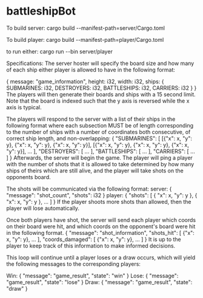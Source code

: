 # battleshipBot

To build server:
cargo build --manifest-path=server/Cargo.toml

To build player:
cargo build --manifest-path=player/Cargo.toml

to run either:
cargo run --bin server/player

Specifications:
The server hoster will specify the board size and how many of each ship
either player is allowed to have in the following format:

{
    message: "game_information",
    height: i32,
    width: i32,
    ships: {
        SUBMARINES: i32,
        DESTROYERS: i32,
        BATTLESHIPS: i32,
        CARRIERS: i32
    }
}
The players will then generate their boards and ships with a 15 second limit.
Note that the board is indexed such that the y axis is reversed while the x axis
is typical.

The players will respond to the server with a list of their ships
in the following format where each subsection MUST be of length corresponding
to the number of ships with a number of coordinates both consecutive, of correct
ship length, and non-overlapping:
{
    "SUBMARINES": [
        [{"x": x, "y": y}, {"x": x, "y": y}, {"x": x, "y": y}],
        [{"x": x, "y": y}, {"x": x, "y": y}, {"x": x, "y": y}],
        ...
    ],
    "DESTROYERS": [
        ...
    ],
    "BATTLESHIPS": [
        ...
    ],
    "CARRIERS": [
        ...
    ]
}
Afterwards, the server will begin the game. The player will ping a player with the number
of shots that it is allowed to take determined by how many ships of theirs which are still 
alive, and the player will take shots on the opponents board.

The shots will be communicated via the following format:
server:
{
    "message": "shot_count",
    "shots": i32
}
player:
{
    "shots": [
        {
            "x": x,
            "y": y
        },
        {
            "x": x,
            "y": y
        },
        ...
    ]
}
If the player shoots more shots than allowed, then the player will lose automatically.

Once both players have shot, the server will send each player which coords on their board were hit,
and which coords on the opponent's board were hit in the following format. 
{
    "message": "shot_information", 
    "shots_hit": [
        {"x": x, "y": y},
        ...
    ],
    "coords_damaged": [
        {"x": x, "y": y},
        ...
    ]
}
It is up to the player to keep track of this information to make informed decisions.

This loop will continue until a player loses or a draw occurs, which will yield the following
messages to the corresponding players:

Win:
{
    "message": "game_result",
    "state": "win"
}
Lose:
{
    "message": "game_result",
    "state": "lose"
}
Draw:
{
    "message": "game_result",
    "state": "draw"
}